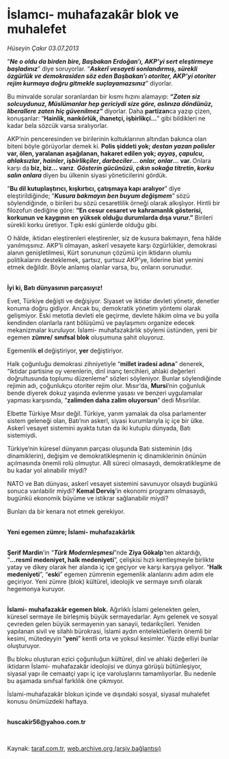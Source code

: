 # İslamcı- muhafazakâr blok ve muhalefet

*Hüseyin Çakır 03.07.2013*

<div class="yazi"><p>“<b><i>Ne o oldu da birden bire, Başbakan Erdoğan’ı, AKP’yi sert eleştirmeye başladınız</i></b>” diye soruyorlar. “<b><i>Askerî vesayeti sonlandırmış, sürekli özgürlük ve demokrasiden söz eden Başbakan’ı otoriter, AKP’yi otoriter rejim kurmaya doğru gitmekle suçlayamazsınız</i></b>” diyorlar. </p>
<p>Bu minvalde sorular soranlardan bir kısmı hızını alamayıp: <b>“<i>Zaten siz solcuydunuz, Müslümanlar hep gericiydi size göre, aslınıza döndünüz, liberallere zaten hiç güvenilmez</i>” </b>diyorlar. Daha <b>partizan</b>ca yazıp çizen, konuşanlar:<b> </b>“<b>Hainlik, nankörlük, ihanetçi, işbirlikçi...</b>” gibi bildikleri ne kadar bela sözcük varsa sıralıyorlar.</p>
<p>AKP’nin penceresinden ve birilerinin koltuklarının altından bakınca olan biteni böyle görüyorlar demek ki.<b> Polis şiddeti yok; <i>destan yazan polisler</i> var, ölen, yaralanan aşağılanan, hakaret edilen yok; <i>ayyaş</i>, <i>çapulcu</i>, <i>ahlaksızlar</i>, <i>hainler</i>, <i>işbirlikçiler</i>, <i>darbeciler</i>... <i>onlar, onlar</i>... var. </b>Onlara karşı da<b> biz, biz... varız</b>. <b><i>Gösterin gücünüzü</i>, <i>çıkın sokağa titretin</i>, <i>korku salın onlara</i> </b>diyen bu ülkenin siyasi yöneticilerini gördük. </p>
<p>“<b>Bu dil kutuplaştırıcı, kışkırtıcı, çatışmaya kapı aralıyor</b>” diye eleştirildiğinde; “<b><i>Kusura bakmayın ben buyum değişmem</i></b>” sözü söylendiğinde, o birileri bu sözü cesaretlilik örneği olarak alkışlıyor. Hintli bir filozofun dediğine göre: <b>“En cesur cesaret ve kahramanlık gösterisi, korkunun ve kaygının en yüksek olduğu durumlarda dışa vurur.”</b> Birileri sürekli korku üretiyor. Tıpkı eski günlerde olduğu gibi. </p>
<p>O hâlde, iktidarı eleştirenleri eleştirenler, siz de kusura bakmayın, fena hâlde yanılmışsınız. AKP’li olmayan, askerî vesayete karşı özgürlükler, demokrasi alanın genişletilmesi, Kürt sorununun çözümü için iktidarın olumlu politikalarını desteklemek, şartsız, şurtsuz AKP’ye, liderine biat yemini etmek değildir. Böyle anlamış olanlar varsa, bu, onların sorunudur.</p>
<p><b><br/>İyi ki, Batı dünyasının parçasıyız!</b></p>
<p>Evet, Türkiye değişti ve değişiyor. Siyaset ve iktidar devleti yönetir, denetler konuma doğru gidiyor. Ancak bu, demokratik yönetim yöntemi olarak gelişmiyor. Eski metotla devleti ele geçirme, devlete hâkim olma ve bu yolla kendinden olanlarla rant bölüşümü ve paylaşımını organize edecek mekanizmalar kuruluyor. İslami- muhafazakârlık söylemi üstünden, yeni bir egemen <b>zümre/</b> <b>sınıfsal blok</b> oluşumuna şahit oluyoruz. </p>
<p>Egemenlik<b> el </b>değiştiriyor, <b>yer </b>değiştiriyor.<b> </b></p>
<p>Halk çoğunluğu demokrasi zihniyetiyle “<b>millet iradesi adına</b>” denerek, “iktidar partisine oy verenlerin, dinî inanç tercihleri, ahlaki değerleri doğrultusunda toplumu düzenleme” sözleri söyleniyor. Bunlar söylendiğinde rejimin adı, çoğunlukçu otoriter rejim olur. Mısır’da, <b>Mursi</b>’nin çoğunluk bende diyerek dokuz yaşında evlenme yasası ve benzeri uygulamalar yapması karşısında, “<b>zalimden daha zalim oluyorsun</b>”<b> </b>dedi Mısırlılar.</p>
<p>Elbette Türkiye Mısır değil. Türkiye, yarım yamalak da olsa parlamenter sistem geleneği olan, Batı’nın askerî, siyasi kurumlarıyla iç içe bir ülke. Askerî vesayet sistemini ayakta tutan da iki kutuplu dünyada, Batı sistemiydi. </p>
<p>Türkiye’nin küresel dünyanın parçası oluşunda Batı sisteminin (dış dinamiklerin), değişim ve demokratikleşmenin iç dinamiklerinin önünün açılmasında önemli rolü olmuştur. AB süreci olmasaydı, demokratikleşme de bu kadar yol alınabilir miydi? </p>
<p>NATO ve Batı dünyası, askerî vesayet sistemini savunuyor olsaydı bugünkü sonuca varılabilir miydi? <b>Kemal Derviş</b>’in ekonomi programı olmasaydı, bugünkü ekonomik büyüme ve istikrar sağlanabilir miydi? </p>
<p>Bunları da bir kenara not etmek gerekiyor. </p>
<p><b><br/>Yeni egemen zümre; İslami- muhafazakârlık</b></p>
<p><b><br/>Şerif Mardin</b>’in “<b><i>Türk Modernleşmesi</i></b>”nde <b>Ziya Gökalp</b>’ten aktardığı, “<b>...resmî medeniyet, halk medeniyeti</b>”, çelişkisi hızlı kentleşmeyle birlikte yatay ve dikey olarak her alanda iç içe geçiyor ve karşı karşıya geliyor. “<b>Halk medeniyeti</b>”, “<b>eski</b>” egemen zümrenin egemenlik alanlarını adım adım ele geçiriyor. Yeni zümre (blok) kültürel, ideolojik ve sermaye sınıfı olarak hegemonya kuruyor.</p>
<p><b><br/>İslami- muhafazakâr egemen blok.</b> Ağırlıklı İslami gelenekten gelen, küresel sermaye ile birleşmiş büyük sermayedarlar. Aynı gelenek ve sosyal çevreden gelen büyük sermayenin yan sanayii, tedarikçileri. Yeniden yapılanan sivil ve silahlı bürokrasi, İslami aydın entelektüellerin önemli bir kesimi, mütedeyyin<b> </b>”<b>yeni</b>” kentli orta ve yoksul kesimler. Yüzde elliyi bunlar oluşturuyor. </p>
<p>Bu bloku oluşturan ezici çoğunluğun kültürel, dinî ve ahlaki değerleri ile iktidarın İslami- muhafazakâr ideolojisi ve dünya görüşü bütünleşiyor, siyasal yapı ile cemaatçi yapı iç içe varoluşlarını tamamlıyorlar. Bu nedenle bu aşamada sınıfsal farklılık öne çıkmıyor.</p>
<p>İslami-muhafazakâr blokun içinde ve dışındaki sosyal, siyasal muhalefet konusu önümüzdeki haftaya.</p><b>
<p><br/>huscakir56@yahoo.com.tr</p>
<p></p></b> 
</div>

Kaynak: [taraf.com.tr](http://www.taraf.com.tr:80/huseyin-cakir/makale-islamci-muhafazakar-blok-ve-muhalefet.htm), [web.archive.org (arşiv bağlantısı)](http://web.archive.org/web/20130705014350/http://www.taraf.com.tr:80/huseyin-cakir/makale-islamci-muhafazakar-blok-ve-muhalefet.htm)
